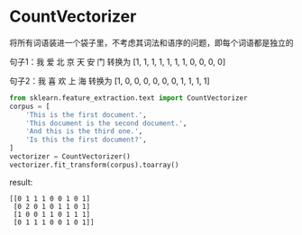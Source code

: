 # CountVectorizer


将所有词语装进一个袋子里，不考虑其词法和语序的问题，即每个词语都是独立的

句子1：我 爱 北 京 天 安 门
转换为 [1, 1, 1, 1, 1, 1, 1, 0, 0, 0, 0]

句子2：我 喜 欢 上 海
转换为 [1, 0, 0, 0, 0, 0, 0, 1, 1, 1, 1]

```python
from sklearn.feature_extraction.text import CountVectorizer
corpus = [
    'This is the first document.',
    'This document is the second document.',
    'And this is the third one.',
    'Is this the first document?',
]
vectorizer = CountVectorizer()
vectorizer.fit_transform(corpus).toarray()
```

result:

```
[[0 1 1 1 0 0 1 0 1]
 [0 2 0 1 0 1 1 0 1]
 [1 0 0 1 1 0 1 1 1]
 [0 1 1 1 0 0 1 0 1]]
```




